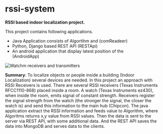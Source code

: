 rssi-system
===========
**RSSI based indoor localization project.**

This  project contains following applications.
 - Java Application consists of Algortihm and (comReadeer) 
 - Python, Django based REST API (RESTApi)
 - An android application that display latest position of the   
   (AndroidApp)


![Watchm receivers and transmitters][1]

**Summary**: To localize objects or people inside a building (Indoor Localization) several devices are needed. In this project an approach with RSSI Receivers is used. There are several RSSI receivers (Texas Instruments RFCC1110-868) placed inside a room. A watch (Texas Instruments ez430), when inside the room, emits signal of constant strength. Receivers register the signal strength from the watch (the stronger the signal, the closer the watch is) and send this information to the main hub (Chipcon). The java application extract the RSSI information and feeds value to Algorithm, where Algoritms returns x,y value from RSSI values. Then the data is sent to the server via REST API, with some additional data.
And the REST API saves the data into MongoDB and serves data to the clients.


  [1]: https://lh4.googleusercontent.com/-cLSu1_u8qb8/UvQBVbciJ3I/AAAAAAAAAHw/sXxCT16xvUw/s0/Screen+Shot+2014-02-06+at+10.39.58+PM.png "Screen Shot 2014-02-06 at 10.39.58 PM.png"